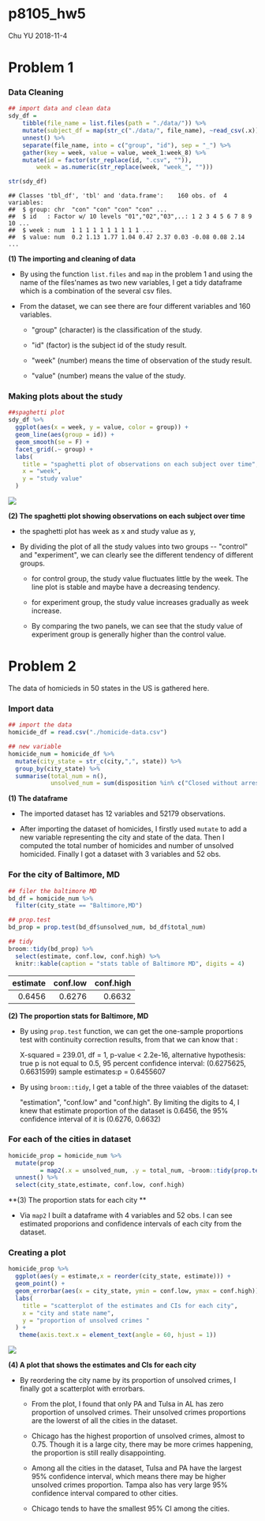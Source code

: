 p8105\_hw5
================
Chu YU
2018-11-4

Problem 1
=========

### Data Cleaning

``` r
## import data and clean data
sdy_df = 
    tibble(file_name = list.files(path = "./data/")) %>% 
    mutate(subject_df = map(str_c("./data/", file_name), ~read_csv(.x))) %>% 
    unnest() %>%
    separate(file_name, into = c("group", "id"), sep = "_") %>% 
    gather(key = week, value = value, week_1:week_8) %>% 
    mutate(id = factor(str_replace(id, ".csv", "")),
        week = as.numeric(str_replace(week, "week_", "")))

str(sdy_df)
```

    ## Classes 'tbl_df', 'tbl' and 'data.frame':    160 obs. of  4 variables:
    ##  $ group: chr  "con" "con" "con" "con" ...
    ##  $ id   : Factor w/ 10 levels "01","02","03",..: 1 2 3 4 5 6 7 8 9 10 ...
    ##  $ week : num  1 1 1 1 1 1 1 1 1 1 ...
    ##  $ value: num  0.2 1.13 1.77 1.04 0.47 2.37 0.03 -0.08 0.08 2.14 ...

**(1) The importing and cleaning of data**

-   By using the function `list.files` and `map` in the problem 1 and using the name of the files'names as two new variables, I get a tidy dataframe which is a combination of the several csv files.

-   From the dataset, we can see there are four different variables and 160 variables.

    -   "group" (character) is the classification of the study.

    -   "id" (factor) is the subject id of the study result.

    -   "week" (number) means the time of observation of the study result.

    -   "value" (number) means the value of the study.

### Making plots about the study

``` r
##spaghetti plot 
sdy_df %>%
  ggplot(aes(x = week, y = value, color = group)) +
  geom_line(aes(group = id)) +
  geom_smooth(se = F) +
  facet_grid(.~ group) +
  labs(
    title = "spaghetti plot of observations on each subject over time",
    x = "week",
    y = "study value"
  ) 
```

![](p8105_hw5_files/figure-markdown_github/unnamed-chunk-2-1.png)

**(2) The spaghetti plot showing observations on each subject over time**

-   the spaghetti plot has week as x and study value as y,

-   By dividing the plot of all the study values into two groups -- "control" and "experiment", we can clearly see the different tendency of different groups.

    -   for control group, the study value fluctuates little by the week. The line plot is stable and maybe have a decreasing tendency.

    -   for experiment group, the study value increases gradually as week increase.

    -   By comparing the two panels, we can see that the study value of experiment group is generally higher than the control value.

Problem 2
=========

The data of homicieds in 50 states in the US is gathered here.

### Import data

``` r
## import the data
homicide_df = read.csv("./homicide-data.csv") 

## new variable
homicide_num = homicide_df %>%
  mutate(city_state = str_c(city,",", state)) %>%
  group_by(city_state) %>%
  summarise(total_num = n(),
            unsolved_num = sum(disposition %in% c("Closed without arrest", "Open/No arrest")))
```

**(1) The dataframe**

-   The imported dataset has 12 variables and 52179 observations.

-   After importing the dataset of homicides, I firstly used `mutate` to add a new variable representing the city and state of the data. Then I computed the total number of homicides and number of unsolved homicided. Finally I got a dataset with 3 variables and 52 obs.

### For the city of Baltimore, MD

``` r
## filer the baltimore MD
bd_df = homicide_num %>%
  filter(city_state == "Baltimore,MD")

## prop.test
bd_prop = prop.test(bd_df$unsolved_num, bd_df$total_num)

## tidy
broom::tidy(bd_prop) %>%
  select(estimate, conf.low, conf.high) %>%
  knitr::kable(caption = "stats table of Baltimore MD", digits = 4)
```

|  estimate|  conf.low|  conf.high|
|---------:|---------:|----------:|
|    0.6456|    0.6276|     0.6632|

**(2) The proportion stats for Baltimore, MD**

-   By using `prop.test` function, we can get the one-sample proportions test with continuity correction results, from that we can know that :

    X-squared = 239.01, df = 1, p-value &lt; 2.2e-16, alternative hypothesis: true p is not equal to 0.5, 95 percent confidence interval: (0.6275625, 0.6631599) sample estimates:p = 0.6455607

-   By using `broom::tidy`, I get a table of the three vaiables of the dataset:

    "estimation", "conf.low" and "conf.high". By limiting the digits to 4, I knew that estimate proportion of the dataset is 0.6456, the 95% confidence interval of it is (0.6276, 0.6632)

### For each of the cities in dataset

``` r
homicide_prop = homicide_num %>%
  mutate(prop 
         = map2(.x = unsolved_num, .y = total_num, ~broom::tidy(prop.test(.x,.y)))) %>%
  unnest() %>%
  select(city_state,estimate, conf.low, conf.high) 
```

**(3) The proportion stats for each city **

-   Via `map2` I built a dataframe with 4 variables and 52 obs. I can see estimated proporions and confidence intervals of each city from the dataset.

### Creating a plot

``` r
homicide_prop %>%
  ggplot(aes(y = estimate,x = reorder(city_state, estimate))) + 
  geom_point() +
  geom_errorbar(aes(x = city_state, ymin = conf.low, ymax = conf.high)) +
  labs(
    title = "scatterplot of the estimates and CIs for each city",
    x = "city and state name",
    y = "proportion of unsolved crimes "
  ) +
   theme(axis.text.x = element_text(angle = 60, hjust = 1))
```

![](p8105_hw5_files/figure-markdown_github/unnamed-chunk-6-1.png)

**(4) A plot that shows the estimates and CIs for each city**

-   By reordering the city name by its proportion of unsolved crimes, I finally got a scatterplot with errorbars.

    -   From the plot, I found that only PA and Tulsa in AL has zero proportion of unsolved crimes. Their unsolved crimes proportions are the lowerst of all the cities in the dataset.

    -   Chicago has the highest proportion of unsolved crimes, almost to 0.75. Though it is a large city, there may be more crimes happening, the proportion is still really disappointing.

    -   Among all the cities in the dataset, Tulsa and PA have the largest 95% confidence interval, which means there may be higher unsolved crimes proportion. Tampa also has very large 95% confidence interval compared to other cities.

    -   Chicago tends to have the smallest 95% CI among the cities.
